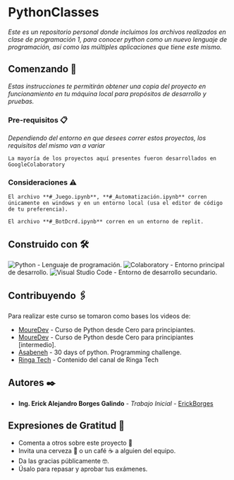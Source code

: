 # PythonClasses

_Este es un repositorio personal donde incluimos los archivos realizados en clase de programación 1, para conocer python como un nuevo lenguaje de programación, así como las múltiples aplicaciones que tiene este mismo._

## Comenzando 🚀

_Estas instrucciones te permitirán obtener una copia del proyecto en funcionamiento en tu máquina local para propósitos de desarrollo y pruebas._

### Pre-requisitos 📋

_Dependiendo del entorno en que desees correr estos proyectos, los requisitos del mismo van a variar_

```
La mayoría de los proyectos aquí presentes fueron desarrollados en GoogleColaboratory
```

### Consideraciones ⚠️

```
El archivo **#_Juego.ipynb**, **#_Automatización.ipynb** corren únicamente en windows y en un entorno local (usa el editor de código de tu preferencia).
```

```
El archivo **#_BotDcrd.ipynb** corren en un entorno de replit.
```

## Construido con 🛠️

![Python](https://img.shields.io/badge/python-3670A0?style=for-the-badge&logo=python&logoColor=ffdd54) - Lenguaje de programación.
![Colaboratory](https://colab.research.google.com/assets/colab-badge.svg) - Entorno principal de desarrollo.
![Visual Studio Code](https://img.shields.io/badge/Visual%20Studio%20Code-0078d7.svg?style=for-the-badge&logo=visual-studio-code&logoColor=white) - Entorno de desarrollo secundario.

## Contribuyendo 🖇️

Para realizar este curso se tomaron como bases los videos de:
* [MoureDev](https://www.youtube.com/watch?v=Kp4Mvapo5kc) - Curso de Python desde Cero para principiantes.
* [MoureDev](https://www.youtube.com/watch?v=TbcEqkabAWU&t=697s) - Curso de Python desde Cero para principiantes [intermedio].
* [Asabeneh](https://github.com/Asabeneh/30-Days-Of-Python) - 30 days of python. Programming challenge.
* [Ringa Tech](https://www.youtube.com/@RingaTech/videos) - Contenido del canal de Ringa Tech

## Autores ✒️

* **Ing. Erick Alejandro Borges Galindo** - *Trabajo Inicial* - [ErickBorges](https://github.com/ErickBorgesGalindo)

## Expresiones de Gratitud 🎁

* Comenta a otros sobre este proyecto 📢
* Invita una cerveza 🍺 o un café ☕ a alguien del equipo. 
* Da las gracias públicamente 🤓.
* Úsalo para repasar y aprobar tus exámenes.

